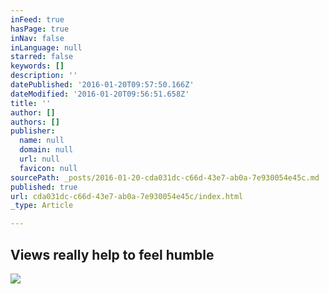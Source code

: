 ```yaml
---
inFeed: true
hasPage: true
inNav: false
inLanguage: null
starred: false
keywords: []
description: ''
datePublished: '2016-01-20T09:57:50.166Z'
dateModified: '2016-01-20T09:56:51.658Z'
title: ''
author: []
authors: []
publisher:
  name: null
  domain: null
  url: null
  favicon: null
sourcePath: _posts/2016-01-20-cda031dc-c66d-43e7-ab0a-7e930054e45c.md
published: true
url: cda031dc-c66d-43e7-ab0a-7e930054e45c/index.html
_type: Article

---
```

## Views really help to feel humble
![](https://the-grid-user-content.s3-us-west-2.amazonaws.com/562e7438-adca-4b67-ac88-420205269270.jpg)